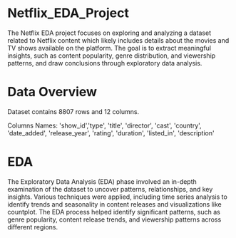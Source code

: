 # Netflix_EDA_Project

The Netflix EDA project focuses on exploring and analyzing a dataset related to Netflix content which likely includes details about the movies and TV shows available on the platform. The goal is to extract meaningful insights, such as content popularity, genre distribution, and viewership patterns, and draw conclusions through exploratory data analysis.


# Data Overview

Dataset contains 8807 rows and 12 columns.

Columns Names: 'show_id','type', 'title', 'director', 'cast', 'country', 'date_added', 'release_year', 'rating', 'duration', 'listed_in', 'description'

# EDA

The Exploratory Data Analysis (EDA) phase involved an in-depth examination of the dataset to uncover patterns, relationships, and key insights. Various techniques were applied, including time series analysis to identify trends and seasonality in content releases and visualizations like countplot. The EDA process helped identify significant patterns, such as genre popularity, content release trends, and viewership patterns across different regions. 





